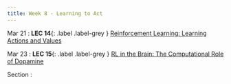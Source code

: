 ```yaml
---
title: Week 8 - Learning to Act
---
```


Mar 21
: **LEC 14**{: .label .label-grey } [Reinforcement Learning: Learning Actions and Values](#)


Mar 23
:  **LEC 15**{: .label .label-grey } [RL in the Brain: The Computational Role of Dopamine](#)

Section
:
